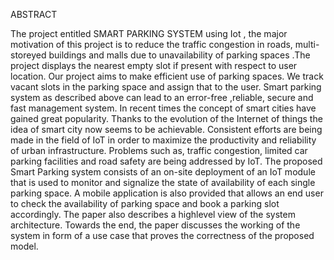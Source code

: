 ABSTRACT

The project entitled SMART PARKING SYSTEM using Iot , the major motivation of this project is to reduce the traffic congestion in roads, multi-storeyed buildings and malls due to unavailability of parking spaces .The project displays the nearest empty slot if present with respect to user location. Our project aims to make efficient use of parking spaces. We track vacant slots in the parking space and assign that to the user. Smart parking system as described above can lead to an error-free ,reliable, secure and fast management system. In recent times the concept of smart cities have gained great popularity. Thanks to the evolution of the Internet of things the idea of smart city now seems to be achievable. Consistent efforts are being made in the field of IoT in order to maximize the productivity and reliability of urban infrastructure. Problems such as, traffic congestion, limited car parking facilities and road safety are being addressed by IoT. The proposed Smart Parking system consists of an on-site deployment of an IoT module that is used to monitor and signalize the state of availability of each single parking space. A mobile application is also provided that allows an end user to check the availability of parking space and book a parking slot accordingly. The paper also describes a highlevel view of the system architecture. Towards the end, the paper discusses the working of the system in form of a use case that proves the correctness of the proposed model.
